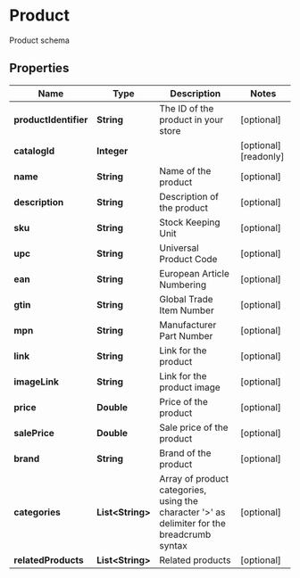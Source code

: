 

# Product

Product schema
## Properties

Name | Type | Description | Notes
------------ | ------------- | ------------- | -------------
**productIdentifier** | **String** | The ID of the product in your store |  [optional]
**catalogId** | **Integer** |  |  [optional] [readonly]
**name** | **String** | Name of the product |  [optional]
**description** | **String** | Description of the product |  [optional]
**sku** | **String** | Stock Keeping Unit |  [optional]
**upc** | **String** | Universal Product Code |  [optional]
**ean** | **String** | European Article Numbering |  [optional]
**gtin** | **String** | Global Trade Item Number |  [optional]
**mpn** | **String** | Manufacturer Part Number |  [optional]
**link** | **String** | Link for the product |  [optional]
**imageLink** | **String** | Link for the product image |  [optional]
**price** | **Double** | Price of the product |  [optional]
**salePrice** | **Double** | Sale price of the product |  [optional]
**brand** | **String** | Brand of the product |  [optional]
**categories** | **List&lt;String&gt;** | Array of product categories, using the character &#39;&gt;&#39; as delimiter for the breadcrumb                                 syntax |  [optional]
**relatedProducts** | **List&lt;String&gt;** | Related products |  [optional]



